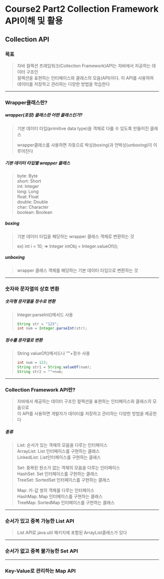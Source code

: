 # Course2 Part2 Collection Framework API이해 및 활용   

## Collection API

### 목표
> 자바 컬렉션 프레임워크(Collection Framework)API는 자바에서 자공하는 데이터 구조인   
> 컬렉션을 표현하는 인터페이스와 클래스의 모음(API)이다. 이 API를 사용하여   
> 데이터를 저장하고 관리하는 다양한 방법을 학습한다

---

### Wrapper클래스란?
##### wrapper(포장) 클래스란 어떤 클래스인가?
>기본 데이터 타입(primitive data type)을 객체로 다룰 수 있도록 만들어진 클래스
> 
> wrapper클래스를 사용하면 자동으로 박싱(boxing)과 언박싱(unboxing)이 이루어진다

##### 기본 데이터 타입별 wrapper 클래스
> byte: Byte   
> short: Short   
> int: Integer   
> long: Long   
> float: Float   
> double: Double   
> char: Character   
> boolean: Boolean

##### boxing
> 기본 데이터 타입을 해당하는 wrapper 클래스 객체로 변환하는 것   
> 
> ex) int i = 10; => Integer intObj = Integer.valueOf(i);

##### unboxing
> wrapper 클래스 객체를 해당하는 기본 데이터 타입으로 변환하는 것
---

### 숫자와 문자열의 상호 변환
##### 숫자형 문자열을 정수로 변환
> Integer.parseInt()메서드 사용
> ```java
> String str = "123";
> int num = Integer.parseInt(str);
>```

##### 정수를 문자열로 변환
> String valueOf()메서드나 ""+정수 사용
> ```java
> int num = 123;
> String str1 = String.valueOf(num);
> String str2 = ""+num;
> ```
> 
> 
>

---

### Collection Framework API란?
> 자바에서 제공하는 데이터 구조인 컬렉션을 표현하는 인터페이스와 클래스의 모음으로   
> 이 API를 사용하면 개발자가 데이터를 저장하고 관리하는 다양한 방법을 제공한다

##### 종류
> List: 순서가 있는 객체의 모음을 다루는 인터페이스   
> ArrayList: List 인터페이스를 구현하는 클래스   
> LinkedList: List인터페이스를 구현하는 클래스
> 
> 
> Set: 중복된 원소가 없는 객체의 모음을 다루는 인터페이스   
> HashSet: Set 인터페이스를 구현하는 클래스   
> TreeSet: SortedSet 인터페이스를 구현하는 클래스   
> 
> 
> Map: 키-값 쌍의 객체를 다루는 인터페이스   
> HashMap: Map 인터페이스를 구현하는 클래스   
> TreeMap: SortedMap 인터페이스를 구현하는 클래스
---

### 순서가 있고 중복 가능한 List API
> List API로 java.util 패키지에 포함된 ArrayList클래스가 있다   

---

### 순서가 없고 중복 불가능한 Set API


---

### Key-Value로 관리하는 Map API